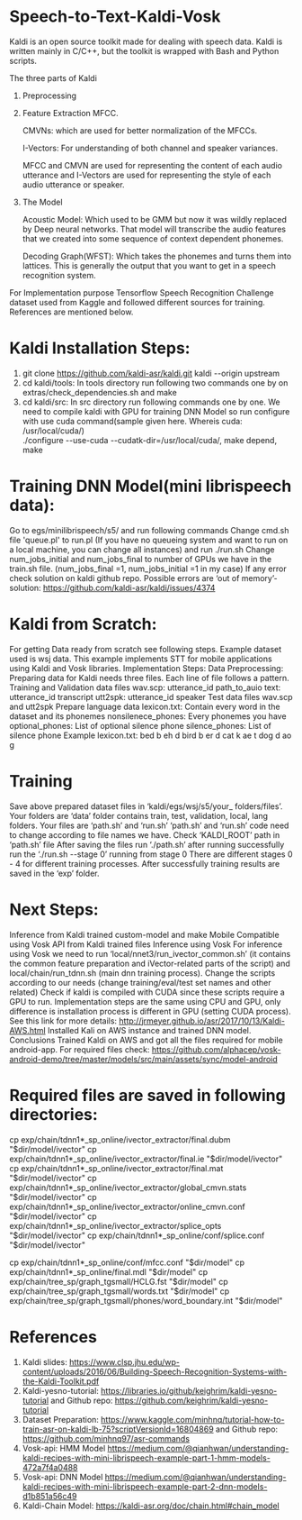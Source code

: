 # Speech-to-Text-Kaldi-Vosk

Kaldi is an open source toolkit made for dealing with speech data. Kaldi is written mainly in C/C++, but the toolkit is wrapped with Bash and Python scripts.

The three parts of Kaldi
1. Preprocessing 
2. Feature Extraction
   MFCC.
   
   CMVNs: which are used for better normalization of the MFCCs.
   
   I-Vectors: For understanding of both channel and speaker variances.
   
   MFCC and CMVN are used for representing the content of each audio utterance and I-Vectors are used for representing the style of each audio utterance or      speaker.
3. The Model

    Acoustic Model: Which used to be GMM but now it was wildly replaced by Deep neural networks. That model will transcribe the audio features that we created into some sequence of context dependent phonemes.
    
    Decoding Graph(WFST): Which takes the phonemes and turns them into lattices. This is generally the output that you want to get in a speech recognition system.      


For Implementation purpose Tensorflow Speech Recognition Challenge dataset used from Kaggle and followed different sources for training. References are mentioned below. 

# Kaldi Installation Steps:

1. git clone https://github.com/kaldi-asr/kaldi.git kaldi --origin upstream
2. cd kaldi/tools: In tools directory run following two commands one by on extras/check_dependencies.sh and make
3. cd kaldi/src: In src directory run following commands one by one. We need to compile kaldi with GPU for training DNN Model so run configure with use cuda command(sample given here. Whereis cuda: /usr/local/cuda/)  
./configure --use-cuda --cudatk-dir=/usr/local/cuda/, make depend, make

# Training DNN Model(mini librispeech data):

Go to egs/minilibrispeech/s5/ and run following commands
Change cmd.sh file 'queue.pl' to run.pl (If you have no queueing system and want to run on a local machine, you can change all instances) and run ./run.sh
Change num_jobs_initial and num_jobs_final to number of GPUs we have in the train.sh file. (num_jobs_final =1, num_jobs_initial =1 in my case)
If any error check solution on kaldi github repo. Possible errors are ‘out of memory’- solution: https://github.com/kaldi-asr/kaldi/issues/4374

# Kaldi from Scratch:

For getting Data ready from scratch see following steps. Example dataset used is wsj data. This example implements STT for mobile applications using Kaldi and Vosk libraries.
Implementation Steps:
Data Preprocessing: Preparing data for Kaldi needs three files. Each line of file follows a pattern.
Training and Validation data files
wav.scp: utterance_id path_to_auio
text: utterance_id transcript
utt2spk: utterance_id speaker
          Test data files
wav.scp and utt2spk 
          Prepare language data
lexicon.txt: Contain every word in the dataset and its phonemes
nonsilenece_phones: Every phonemes you have 
optional_phones: List of optional silence phone
silence_phones: List of silence phone
          Example lexicon.txt: 
                          bed b eh d
                                 bird b er d
                                 cat k ae t
                                 dog d ao g
# Training

Save above prepared dataset files in ‘kaldi/egs/wsj/s5/your_ folders/files’. 
Your folders are ‘data’ folder contains train, test, validation, local, lang folders. Your files are ‘path.sh’ and ‘run.sh’
‘path.sh’ and ‘run.sh’ code need to change according to file names we have. Check ‘KALDI_ROOT’ path in ‘path.sh’ file
After saving the files run ‘./path.sh’ after running successfully run the ‘./run.sh --stage 0’ running from stage 0
There are different stages 0 - 4 for different training processes.
After successfully training results are saved in the ‘exp’ folder.

# Next Steps:

Inference from Kaldi trained custom-model and make Mobile Compatible using Vosk API from Kaldi trained files
Inference using Vosk
For inference using Vosk we need to run ‘local/nnet3/run_ivector_common.sh’  (it contains the common feature preparation and iVector-related parts of the script) and local/chain/run_tdnn.sh (main dnn training process). Change the scripts according to our needs (change training/eval/test set names and other related)
Check if kaldi is compiled with CUDA since these scripts require a GPU to run.
Implementation steps are the same using CPU and GPU, only difference is installation process is different in GPU (setting CUDA process). See this link for more details: http://jrmeyer.github.io/asr/2017/10/13/Kaldi-AWS.html
Installed Kali on AWS instance and trained DNN model.
Conclusions
Trained Kaldi on AWS and got all the files required for mobile android-app. For required files check: https://github.com/alphacep/vosk-android-demo/tree/master/models/src/main/assets/sync/model-android


# Required files are saved in following directories:

cp exp/chain/tdnn1*_sp_online/ivector_extractor/final.dubm "$dir/model/ivector"
cp exp/chain/tdnn1*_sp_online/ivector_extractor/final.ie "$dir/model/ivector"
cp exp/chain/tdnn1*_sp_online/ivector_extractor/final.mat "$dir/model/ivector"
cp exp/chain/tdnn1*_sp_online/ivector_extractor/global_cmvn.stats "$dir/model/ivector"
cp exp/chain/tdnn1*_sp_online/ivector_extractor/online_cmvn.conf "$dir/model/ivector"
cp exp/chain/tdnn1*_sp_online/ivector_extractor/splice_opts "$dir/model/ivector"
cp exp/chain/tdnn1*_sp_online/conf/splice.conf "$dir/model/ivector"

cp exp/chain/tdnn1*_sp_online/conf/mfcc.conf "$dir/model"
cp exp/chain/tdnn1*_sp_online/final.mdl "$dir/model"
cp exp/chain/tree_sp/graph_tgsmall/HCLG.fst "$dir/model"
cp exp/chain/tree_sp/graph_tgsmall/words.txt "$dir/model"
cp exp/chain/tree_sp/graph_tgsmall/phones/word_boundary.int "$dir/model"



# References

1. Kaldi slides: https://www.clsp.jhu.edu/wp-content/uploads/2016/06/Building-Speech-Recognition-Systems-with-the-Kaldi-Toolkit.pdf
2. Kaldi-yesno-tutorial: https://libraries.io/github/keighrim/kaldi-yesno-tutorial and Github repo: https://github.com/keighrim/kaldi-yesno-tutorial
3. Dataset Preparation: https://www.kaggle.com/minhnq/tutorial-how-to-train-asr-on-kaldi-lb-75?scriptVersionId=16804869 and Github repo: https://github.com/minhnq97/asr-commands
4. Vosk-api: HMM Model https://medium.com/@qianhwan/understanding-kaldi-recipes-with-mini-librispeech-example-part-1-hmm-models-472a7f4a0488
5. Vosk-api: DNN Model
https://medium.com/@qianhwan/understanding-kaldi-recipes-with-mini-librispeech-example-part-2-dnn-models-d1b851a56c49
6. Kaldi-Chain Model: https://kaldi-asr.org/doc/chain.html#chain_model
